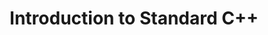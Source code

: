 ---
title: Introduction to Standard C++

description: An introductory guide to the evolution, core concepts, and features of the Standard C++ programming language, including its various versions and standardization process.

id: introduction-to-standard-cpp

tags:
- C++  
- Standard C++  
- C++ Standards  
- Programming Language  
- Software Development  
- C++ Versions  
- C++ History  
- Modern C++  
- C++11  
- C++14  
- C++17  
- C++20  
- C++23  
- Compilation  
- C++ Evolution

keywords:
- C++ Programming Language  
- Standardization of C++  
- ISO C++  
- C++ Versions Explained  
- C++11 to C++23  
- Introduction to C++  
- Modern C++ Features  
- Evolution of C++ Standards  
- Compilation and Standards  
- C++ Overview  
- C++ Features Timeline  
- Understanding C++ Updates  
- Core Concepts in C++  
- Standard Template Library  
- Language Standards
---